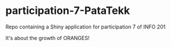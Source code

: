 # participation-7-PataTekk
Repo containing a Shiny application for participation 7 of INFO 201

It's about the growth of ORANGES!
